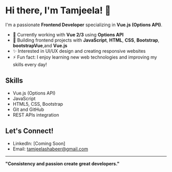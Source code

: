 # Hi there, I'm Tamjeela! 👋

I'm a passionate **Frontend Developer** specializing in **Vue.js (Options API)**.

- 🌱 Currently working with **Vue 2/3** using **Options API**
- 🔭 Building frontend projects with **JavaScript**, **HTML**, **CSS**, **Bootstrap**, **bootstrapVue**,and **Vue.js**
- ✨ Interested in UI/UX design and creating responsive websites
- ⚡ Fun fact: I enjoy learning new web technologies and improving my skills every day!

## Skills
- Vue.js (Options API)
- JavaScript 
- HTML5, CSS, Bootstrap
- Git and GitHub
- REST APIs integration

## Let's Connect!
- LinkedIn: [Coming Soon]
- Email: tamjeelashabeer@gmail.com

---

**"Consistency and passion create great developers."**
